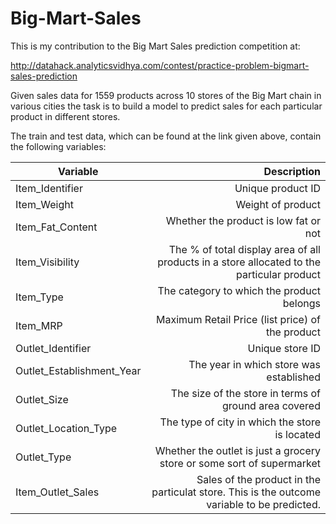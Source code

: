 # Big-Mart-Sales

This is my contribution to the Big Mart Sales prediction competition at:

http://datahack.analyticsvidhya.com/contest/practice-problem-bigmart-sales-prediction

Given sales data for 1559 products across 10 stores of the Big Mart chain in various cities the task is to build a model to predict sales for each particular product in different stores.

The train and test data, which can be found at the link given above, contain the following variables:

| Variable | Description |
|----------|------------:|
| Item_Identifier | Unique product ID|
| Item_Weight | Weight of product |
| Item_Fat_Content | Whether the product is low fat or not|
| Item_Visibility | The % of total display area of all products in a store allocated to the particular product |
| Item_Type | The category to which the product belongs|
| Item_MRP | Maximum Retail Price (list price) of the product|
| Outlet_Identifier | Unique store ID |
| Outlet_Establishment_Year | The year in which store was established|
| Outlet_Size | The size of the store in terms of ground area covered|
| Outlet_Location_Type | The type of city in which the store is located|
| Outlet_Type | Whether the outlet is just a grocery store or some sort of supermarket|
| Item_Outlet_Sales| Sales of the product in the particulat store. This is the outcome variable to be predicted.|

	




	


